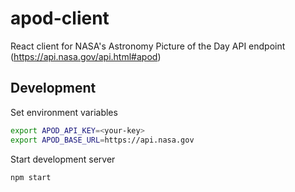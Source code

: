 # apod-client
React client for NASA's Astronomy Picture of the Day API endpoint (https://api.nasa.gov/api.html#apod)

## Development

Set environment variables

``` bash
export APOD_API_KEY=<your-key>
export APOD_BASE_URL=https://api.nasa.gov
```

Start development server

``` bash
npm start
```
